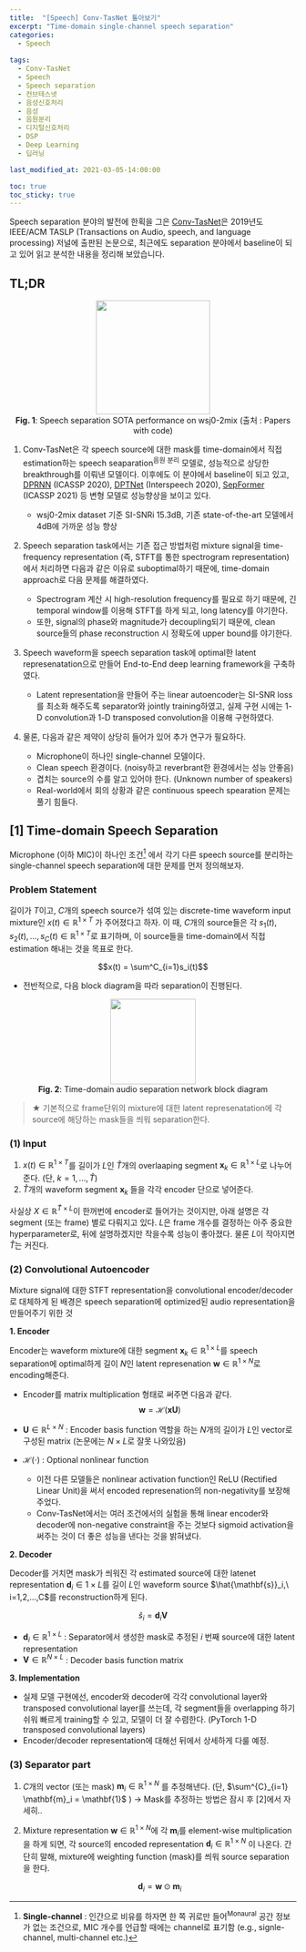 ```yaml
---
title:  "[Speech] Conv-TasNet 톺아보기"
excerpt: "Time-domain single-channel speech separation"
categories:
  - Speech
  
tags:
  - Conv-TasNet
  - Speech
  - Speech separation
  - 컨브테스넷
  - 음성신호처리
  - 음성
  - 음원분리
  - 디지털신호처리
  - DSP
  - Deep Learning
  - 딥러닝

last_modified_at: 2021-03-05-14:00:00

toc: true
toc_sticky: true
---
```


Speech separation 분야의 발전에 한획을 그은 [Conv-TasNet](https://ieeexplore.ieee.org/abstract/document/8707065)은 2019년도 IEEE/ACM TASLP (Transactions on Audio, speech, and language processing) 저널에 출판된 논문으로, 최근에도 separation 분야에서 baseline이 되고 있어 읽고 분석한 내용을 정리해 보았습니다.


## TL;DR

<center>
<img src="https://s3.us-west-2.amazonaws.com/secure.notion-static.com/c7ae61e5-958f-403b-85e1-84b16c282861/speech_separation_on_wsj0-2mix.jpeg?X-Amz-Algorithm=AWS4-HMAC-SHA256&X-Amz-Credential=AKIAT73L2G45O3KS52Y5%2F20210305%2Fus-west-2%2Fs3%2Faws4_request&X-Amz-Date=20210305T031636Z&X-Amz-Expires=86400&X-Amz-Signature=e6d0a19fff2e5255bcfda31f10033c63cee0cf33631f611dd62045b7ebb2c957&X-Amz-SignedHeaders=host&response-content-disposition=filename%20%3D%22speech_separation_on_wsj0-2mix.jpeg%22" height="200px" /><br>
<b>Fig. 1</b>: Speech separation SOTA performance on wsj0-2mix (출처 : Papers with code)
</center>

 

1.  Conv-TasNet은 각 speech source에 대한 mask를 time-domain에서 직접 estimation하는 speech seaparation<sup>음원 분리</sup> 모델로, 성능적으로 상당한 breakthrough를 이뤄낸 모델이다. 이후에도 이 분야에서 baseline이 되고 있고, [DPRNN](https://ieeexplore.ieee.org/abstract/document/9054266) (ICASSP 2020), [DPTNet](https://www.isca-speech.org/archive/Interspeech_2020/pdfs/2205.pdf) (Interspeech 2020), [SepFormer](https://arxiv.org/abs/2010.13154) (ICASSP 2021) 등 변형 모델로 성능향상을 보이고 있다.
	- wsj0-2mix dataset 기준 SI-SNRi 15.3dB, 기존 state-of-the-art 모델에서 4dB에 가까운 성능 향상

2. Speech separation task에서는 기존 접근 방법처럼 mixture signal을 time-frequency representation (즉, STFT를 통한 spectrogram representation)에서 처리하면 다음과 같은 이유로 suboptimal하기 때문에, time-domain approach로 다음 문제를 해결하였다.
	- Spectrogram 계산 시 high-resolution frequency를 필요로 하기 때문에, 긴 temporal window를 이용해 STFT를 하게 되고, long latency를 야기한다.
	- 또한, signal의 phase와 magnitude가 decoupling되기 때문에, clean source들의 phase reconstruction 시 정확도에 upper bound를 야기한다.

3. Speech waveform을 speech separation task에 optimal한 latent represenatation으로 만들어 End-to-End deep learning framework을 구축하였다.
	- Latent representation을 만들어 주는 linear autoencoder는 SI-SNR loss를 최소화 해주도록 separator와 jointly training하였고, 실제 구현 시에는 1-D convolution과 1-D transposed convolution을 이용해 구현하였다.

4. 물론, 다음과 같은 제약이 상당히 들어가 있어 추가 연구가 필요하다.
	- Microphone이 하나인 single-channel 모델이다.
	- Clean speech 환경이다. (noisy하고 reverbrant한 환경에서는 성능 안좋음)
	- 겹치는 source의 수를 알고 있어야 한다. (Unknown number of speakers)
	- Real-world에서 회의 상황과 같은 continuous speech spearation 문제는 풀기 힘들다.

## [1] Time-domain Speech Separation
Microphone (이하 MIC)이 하나인 조건[^MIC] 에서 각기 다른 speech source를 분리하는 single-channel speech separation에 대한 문제를 먼저 정의해보자.
[^MIC]: **Single-channel** : 인간으로 비유를 하자면 한 쪽 귀로만 들어<sup>Monaural</sup> 공간 정보가 없는 조건으로, MIC 개수를 언급할 때에는 channel로 표기함 (e.g., signle-channel, multi-channel etc.)

### Problem Statement

길이가 $T$이고, $C$개의 speech source가 섞여 있는 discrete-time waveform input mixture인 $x(t) \in \mathbb{R}^{1\times T}$ 가 주어졌다고 하자. 이 때, $C$개의 source들은 각 $s_1(t), s_2(t), ...,s_C(t) \in \mathbb{R}^{1\times T}$로 표기하며, 이 source들을 time-domain에서 직접 estimation 해내는 것을 목표로 한다.
    
$$x(t) = \sum^C_{i=1}s_i(t)$$


- 전반적으로, 다음 block diagram을 따라 separation이 진행된다.


<center>
<img src="https://s3.us-west-2.amazonaws.com/secure.notion-static.com/b6b5c339-f2e4-44eb-8701-212894b7ac98/Screen_Shot_2021-01-12_at_4.26.19_PM.png?X-Amz-Algorithm=AWS4-HMAC-SHA256&X-Amz-Credential=AKIAT73L2G45O3KS52Y5%2F20210305%2Fus-west-2%2Fs3%2Faws4_request&X-Amz-Date=20210305T032604Z&X-Amz-Expires=86400&X-Amz-Signature=2bc4ac6cca186499f691d192a4020c5c7ff8c57c8f33a48f306596a82176a19b&X-Amz-SignedHeaders=host&response-content-disposition=filename%20%3D%22Screen_Shot_2021-01-12_at_4.26.19_PM.png%22" height="150px" /><br>
<b>Fig. 2</b>: Time-domain audio separation network block diagram
</center>

> ★ 기본적으로 frame단위의 mixture에 대한 latent represenatation에 각 source에 해당하는 mask들을 씌워 separation한다.


### (1) **Input**

1.  $x(t) \in \mathbb{R}^{1\times T}$를 길이가 $L$인 $\hat{T}$개의 overlaaping segment $\mathbf{x}_k \in \mathbb{R}^{1\times L}$로 나누어 준다. (단, $k=1,...,\hat{T}$)
2.  $\hat{T}$개의 waveform segment $\mathbf{x}_k$ 들을 각각 encoder 단으로 넣어준다.

사실상 $X\in\mathbb{R}^{\hat{T}\times L}$이 한꺼번에 encoder로 들어가는 것이지만, 아래 설명은 각 segment (또는 frame) 별로 다뤄지고 있다. $L$은 frame 개수를 결정하는 아주 중요한 hyperparameter로, 뒤에 설명하겠지만 작을수록 성능이 좋아졌다. 물론 $L$이 작아지면 $\hat{T}$는 커진다.


### (2) Convolutional Autoencoder

Mixture signal에 대한 STFT representation을 convolutional encoder/decoder로 대체하게 된 배경은 speech separation에 optimized된 audio representation을 만들어주기 위한 것

**1. Encoder**

Encoder는 waveform mixture에 대한 segment $\mathbf{x}_k \in \mathbb{R}^{1\times L}$를 speech separation에 optimal하게 길이 $N$인 latent represenation $\mathbf{w} \in \mathbb{R}^{1 \times N}$로 encoding해준다. 
-   Encoder를 matrix multiplication 형태로 써주면 다음과 같다.
    $$\mathbf{w}=\mathcal{H}(\mathbf{x}\mathbf{U})$$
    
-   $\mathbf{U}\in \mathbb{R}^{L\times N}$ : Encoder basis function 역할을 하는 $N$개의 길이가 $L$인 vector로 구성된 matrix (논문에는 $N\times L$로 잘못 나와있음)

-   $\mathcal{H}(\cdot)$ : Optional nonlinear function
	- 이전 다른 모델들은 nonlinear activation function인 ReLU (Rectified Linear Unit)을 써서 encoded represenation의 non-negativity를 보장해주었다.
    - Conv-TasNet에서는 여러 조건에서의 실험을 통해 linear encoder와 decoder에 non-negative constraint을 주는 것보다 sigmoid activation을 써주는 것이 더 좋은 성능을 낸다는 것을 밝혀냈다.

**2. Decoder**

Decoder를 거치면 mask가 씌워진 각 estimated source에 대한 latenet representation $\mathbf{d}_i\in1\times L$를 길이 $L$인 waveform source $\hat{\mathbf{s}}_i,\ i=1,2,...,C$를 reconstruction하게 된다.

$$\hat{s}_i=\mathbf{d}_i\mathbf{V}$$

- $\mathbf{d}_i\in\mathbb{R}^{1\times L}$ : Separator에서 생성한 mask로 추정된 $i$ 번째 source에 대한 latent representation
- $\mathbf{V}\in \mathbb{R}^{N\times L}$ : Decoder basis function matrix

**3. Implementation**
- 실제 모델 구현에선, encoder와 decoder에 각각 convolutional layer와 transposed convolutional layer를 쓰는데, 각 segment들을 overlapping 하기 쉬워 빠르게 training할 수 있고, 모델이 더 잘 수렴한다. (PyTorch 1-D transposed convolutional layers)
- Encoder/decoder representation에 대해선 뒤에서 상세하게 다룰 예정.
    

### (3) Separator part

1.  $C$개의 vector (또는 mask) $\mathbf{m}_i \in \mathbb{R}^{1 \times N}$ 를 추정해낸다.
	(단, $\sum^{C}_{i=1} \mathbf{m}_i = \mathbf{1}$ )
	→ Mask를 추정하는 방법은 잠시 후 [2]에서 자세히..
    
2.  Mixture representation $\mathbf{w} \in \mathbb{R}^{1 \times N}$에 각 $\mathbf{m}_i$를 element-wise multiplication을 하게 되면, 각 source의 encoded representation $\mathbf{d}_i \in \mathbb{R}^{1 \times N}$ 이 나온다. 간단히 말해, mixture에 weighting function (mask)를 씌워 source separation을 한다.
    
    $$\mathbf{d}_i = \mathbf{w}\odot\mathbf{m}_i$$
